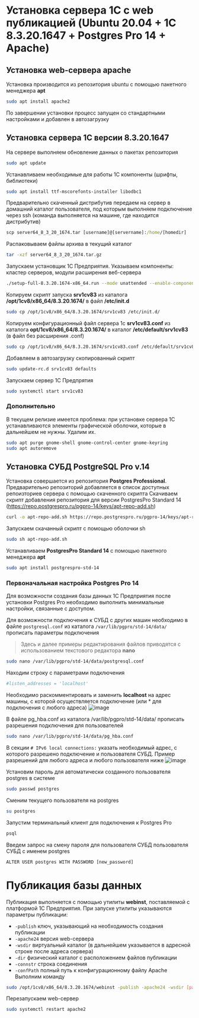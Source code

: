 # Установка сервера 1С с web публикацией (Ubuntu 20.04 + 1С 8.3.20.1647 + Postgres Pro 14 + Apache)
## Установка web-сервера apache
Установка производится из репозитория ubuntu с помощью пакетного менеджера **apt**

```bash
sudo apt install apache2
```
По завершении установки процесс запущен со стандартными настройками и добавлен в автозагрузку

## Установка сервера 1С версии 8.3.20.1647
На сервере выполняем обновление данных о пакетах репозитория
```bash
sudo apt update
```
Устанавливаем необходимые для работы 1С компоненты (шрифты, библиотеки)
```bash
sudo apt install ttf-mscorefonts-installer libodbc1
```
Предварительно скаченный дистрибутив передаем на сервер в домашний каталог пользователя, под которым выполняем подключение через ssh (команда выполняется на машине, где находится дистрибутив)
```cmd
scp server64_8_3_20_1674.tar [username]@[servername]:/home/[homedir]
```
Распаковываем файлы архива в текущий каталог
```bash
tar -xzf server64_8_3_20_1674.tar.gz
```
Запускаем установщик 1С Предприятия. Указываем компоненты: кластер серверов, модули расширения веб-сервера
```bash
./setup-full-8.3.20.1674-x86_64.run --mode unattended --enable-components server,ws
```
Копируем скрипт запуска **srv1cv83** из каталога **/opt/1cv8/x86_64/8.3.20.1674/** в файл **/etc/init.d**
```bash
sudo cp /opt/1cv8/x86_64/8.3.20.1674/srv1cv83 /etc/init.d/
```
Копируем конфигурационный файл сервера 1с **srv1cv83.conf** из каталога **opt/1cv8/x86_64/8.3.20.1674/** в каталог **/etc/default/srv1cv83** (в файл без расширения .conf)
```bash
sudo cp /opt/1cv8/x86_64/8.3.20.1674/srv1cv83.conf /etc/default/srv1cv83
```
Добавляем в автозагрузку скопированный скрипт
```bash
sudo update-rc.d srv1cv83 defaults
```
Запускаем сервер 1С Предпрятия
```bash
sudo systemctl start srv1cv83
```
### Дополнительно
В текущем релизие имеется проблема: при установке сервера 1С устанавливаются элементы графической оболочки, которые в дальнейшем не нужны.
Удалим их.
```bash
sudo apt purge gnome-shell gnome-control-center gnome-keyring
sudo apt autoremove
```
## Установка СУБД PostgreSQL Pro v.14
Установка совершается из репозитория **Postgres Professional**. Предварительно репозиторий добавляется в список доступных репоизториев сервера с помощью скаченного скрипта
Скачиваем скрипт добавления репозитория для версии PostgresPro Standard 14 (https://repo.postgrespro.ru/pgpro-14/keys/apt-repo-add.sh)
```bash
curl -o apt-repo-add.sh https://repo.postgrespro.ru/pgpro-14/keys/apt-repo-add.sh
```
Запускаем скачанный скрипт с помощью оболочки sh
```bash
sudo sh apt-repo-add.sh
```
Устанавливаем **PostgresPro Standard 14** с помощью пакетного менеджера **apt**
```bash
sudo apt install postgrespro-std-14
```
### Первоначальная настройка Postgres Pro 14
Для возможности создания базы данных 1С Предприятия после установки Postgres Pro необходимо выполнить минимальные настройки, связанные с доступом.

Для возможности подключения к СУБД с других машин необходимо в файле `postgresql.conf` из каталога `/var/lib/pgpro/std-14/data/` прописать параметры подключения
>Здесь и далее примеры редактирования файлов приводятся с использованием текстового редактора **nano**
```bash
sudo nano /var/lib/pgpro/std-14/data/postgresql.conf
```
Находим строку с параметрами подключения
```bash
#listen_addresses = 'localhost'
```
Необходимо раскомментировать и заменить **localhost** на адрес машины, с которой осуществляется подключение (или \* для подключения с любого адреса)
![image](https://user-images.githubusercontent.com/36333345/147487973-5b51258d-1cff-4c15-9afc-4772f4a100cc.png)

В файле pg_hba.conf из каталога /var/lib/pgpro/std-14/data/ прописать разрешения подключения для пользователей
```bash
sudo nano /var/lib/pgpro/std-14/data/pg_hba.conf
```
В секции `# IPv6 local connections:` указать необходимый адрес, с которого разрешено подключение и пользователя СУБД. Пример разрешений для любого адреса и любого пользователя ниже
![image](https://user-images.githubusercontent.com/36333345/147547654-c637b310-2e87-42fd-88d9-34abb0cb53d0.png)

Установим пароль для автоматически созданного пользователя postgres в системе
```bash
sudo passwd postgres
```
Сменим текущего пользователя на postgres
```bash
su postgres
```
Запустим терминальный клиент для подключения к Postgres Pro

```bash
psql
```
Введем запрос на смену пароля для пользователя СУБД пользователя СУБД с именем postgres
```
ALTER USER postgres WITH PASSWORD [new_password]
```
# Публикация базы данных
Публикация выполняется с помощью утилиты **webinst**, поставляемой с платформой 1С Предприятия.
При запуске утилиты указываются параметры публикации:
+ `-publish` ключ, указывающий на необходимость создания публикации  
+ `-apache24` версия web-сервера  
+ `-wsdir` виртуальный каталог (в дальнейшем указывается в адресной строке после адреса сервера)
+ `-dir` физический каталог с расположением файлов публикации
+ `-connstr` строка соединения
+ `-confPath` полный путь к конфигурационному файлу Apache  
Выполним команду
```bash
sudo /opt/1cv8/x86_64/8.3.20.1674/webinst -publish -apache24 -wsdir [path_name] -dir /www -connstr "Srvr=localhost;Ref=[base_name];" -confpath /etc/apache2/apache2.conf
```
Перезапускаем web-сервер
```bash
sudo systemctl restart apache2
```
